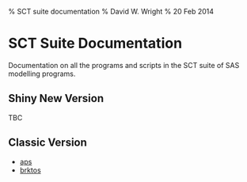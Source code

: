 % SCT suite documentation
% David W. Wright
% 20 Feb 2014

SCT Suite Documentation
=======================

Documentation on all the programs and scripts in the SCT suite of SAS modelling programs.

Shiny New Version
-----------------

TBC

Classic Version
---------------

+ [aps](aps.html)
+ [brktos](brktos.html)

